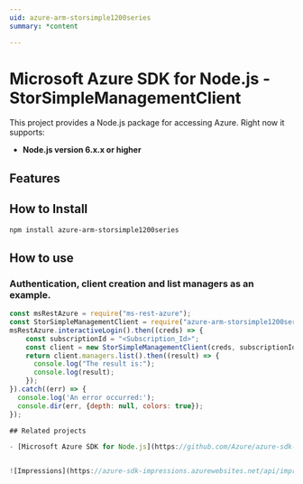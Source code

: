 ```yaml
---
uid: azure-arm-storsimple1200series
summary: *content

---
```

# Microsoft Azure SDK for Node.js - StorSimpleManagementClient
This project provides a Node.js package for accessing Azure. Right now it supports:
- **Node.js version 6.x.x or higher**

## Features


## How to Install

```bash
npm install azure-arm-storsimple1200series
```

## How to use

### Authentication, client creation and list managers as an example.

```javascript
const msRestAzure = require("ms-rest-azure");
const StorSimpleManagementClient = require("azure-arm-storsimple1200series");
msRestAzure.interactiveLogin().then((creds) => {
    const subscriptionId = "<Subscription_Id>";
    const client = new StorSimpleManagementClient(creds, subscriptionId);
    return client.managers.list().then((result) => {
      console.log("The result is:");
      console.log(result);
    });
}).catch((err) => {
  console.log('An error occurred:');
  console.dir(err, {depth: null, colors: true});
});

## Related projects

- [Microsoft Azure SDK for Node.js](https://github.com/Azure/azure-sdk-for-node)


![Impressions](https://azure-sdk-impressions.azurewebsites.net/api/impressions/azure-sdk-for-node%2Flib%2Fservices%2FstorSimple1200SeriesManagement%2FREADME.png)
